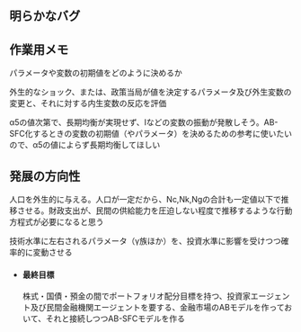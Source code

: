##  明らかなバグ

##  作業用メモ
パラメータや変数の初期値をどのように決めるか

外生的なショック、または、政策当局が値を決定するパラメータ及び外生変数の変更と、それに対する内生変数の反応を評価

α5の値次第で、長期均衡が実現せず、Iなどの変数の振動が発散しそう。AB-SFC化するときの変数の初期値（やパラメータ）を決めるための参考に使いたいので、α5の値によらず長期均衡してほしい

##  発展の方向性
人口を外生的に与える。人口が一定だから、Nc,Nk,Ngの合計も一定値以下で推移させる。財政支出が、民間の供給能力を圧迫しない程度で推移するような行動方程式が必要になると思う

技術水準に左右されるパラメータ（γ族ほか）を、投資水準に影響を受けつつ確率的に変動させる

-   ####    最終目標
    株式・国債・預金の間でポートフォリオ配分目標を持つ、投資家エージェント及び民間金融機関エージェントを要する、金融市場のABモデルを作っておいて、それと接続しつつAB-SFCモデルを作る